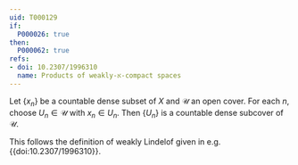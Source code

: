 ```yaml
---
uid: T000129
if:
  P000026: true
then:
  P000062: true
refs:
- doi: 10.2307/1996310
  name: Products of weakly-א-compact spaces
---
```


Let $\{x_n\}$ be a countable dense subset of $X$ and $\mathcal{U}$ an open cover. For each $n$, choose $U_n \in \mathcal{U}$ with $x_n \in U_n$. Then $\{U_n\}$ is a countable dense subcover of $\mathcal{U}$.

This follows the definition of weakly Lindelof given in
e.g. {{doi:10.2307/1996310}}.
